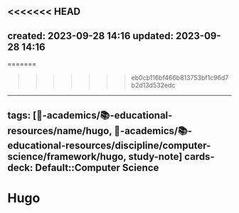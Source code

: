 <<<<<<< HEAD
---
created: 2023-09-28 14:16
updated: 2023-09-28 14:16
---
=======
>>>>>>> eb0cb116bf466b813753bf1c96d7b2d13d532edc


---
tags: [🔴-academics/📚-educational-resources/name/hugo, 🔴-academics/📚-educational-resources/discipline/computer-science/framework/hugo, study-note] 
cards-deck: Default::Computer Science
---

# Hugo
